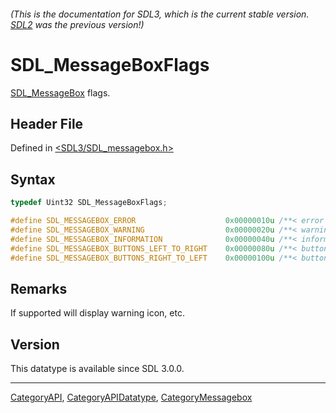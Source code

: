 ###### (This is the documentation for SDL3, which is the current stable version. [SDL2](https://wiki.libsdl.org/SDL2/) was the previous version!)
# SDL_MessageBoxFlags

[SDL_MessageBox](SDL_MessageBox) flags.

## Header File

Defined in [<SDL3/SDL_messagebox.h>](https://github.com/libsdl-org/SDL/blob/main/include/SDL3/SDL_messagebox.h)

## Syntax

```c
typedef Uint32 SDL_MessageBoxFlags;

#define SDL_MESSAGEBOX_ERROR                    0x00000010u /**< error dialog */
#define SDL_MESSAGEBOX_WARNING                  0x00000020u /**< warning dialog */
#define SDL_MESSAGEBOX_INFORMATION              0x00000040u /**< informational dialog */
#define SDL_MESSAGEBOX_BUTTONS_LEFT_TO_RIGHT    0x00000080u /**< buttons placed left to right */
#define SDL_MESSAGEBOX_BUTTONS_RIGHT_TO_LEFT    0x00000100u /**< buttons placed right to left */
```

## Remarks

If supported will display warning icon, etc.

## Version

This datatype is available since SDL 3.0.0.

----
[CategoryAPI](CategoryAPI), [CategoryAPIDatatype](CategoryAPIDatatype), [CategoryMessagebox](CategoryMessagebox)

